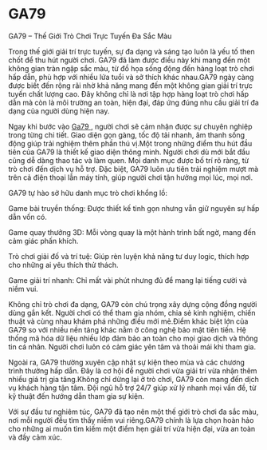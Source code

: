 # GA79
GA79 – Thế Giới Trò Chơi Trực Tuyến Đa Sắc Màu

Trong thế giới giải trí trực tuyến, sự đa dạng và sáng tạo luôn là yếu tố then chốt để thu hút người chơi. GA79 đã làm được điều này khi mang đến một không gian tràn ngập sắc màu, từ đồ họa sống động đến hàng loạt trò chơi hấp dẫn, phù hợp với nhiều lứa tuổi và sở thích khác nhau.GA79 ngày càng được biết đến rộng rãi nhờ khả năng mang đến một không gian giải trí trực tuyến chất lượng cao. Đây không chỉ là nơi tập hợp hàng loạt trò chơi hấp dẫn mà còn là môi trường an toàn, hiện đại, đáp ứng đúng nhu cầu giải trí đa dạng của người dùng hiện nay.

Ngay khi bước vào <a href=https://ga79.asia> Ga79  </a>, người chơi sẽ cảm nhận được sự chuyên nghiệp trong từng chi tiết. Giao diện gọn gàng, tốc độ tải nhanh, âm thanh sống động giúp trải nghiệm thêm phần thú vị.Một trong những điểm thu hút đầu tiên của GA79 là thiết kế giao diện thông minh. Người chơi dù mới bắt đầu cũng dễ dàng thao tác và làm quen. Mọi danh mục được bố trí rõ ràng, từ trò chơi đến dịch vụ hỗ trợ. Đặc biệt, GA79 luôn ưu tiên trải nghiệm mượt mà trên cả điện thoại lẫn máy tính, giúp người chơi tận hưởng mọi lúc, mọi nơi.

GA79 tự hào sở hữu danh mục trò chơi khổng lồ:

Game bài truyền thống: Được thiết kế tinh gọn nhưng vẫn giữ nguyên sự hấp dẫn vốn có.

Game quay thưởng 3D: Mỗi vòng quay là một hành trình bất ngờ, mang đến cảm giác phấn khích.

Trò chơi giải đố và trí tuệ: Giúp rèn luyện khả năng tư duy logic, thích hợp cho những ai yêu thích thử thách.

Game giải trí nhanh: Chỉ mất vài phút nhưng đủ để mang lại tiếng cười và niềm vui.

Không chỉ trò chơi đa dạng, GA79 còn chú trọng xây dựng cộng đồng người dùng gắn kết. Người chơi có thể tham gia nhóm, chia sẻ kinh nghiệm, chiến thuật và cùng nhau khám phá những điều mới mẻ.Điểm khác biệt lớn của GA79 so với nhiều nền tảng khác nằm ở công nghệ bảo mật tiên tiến. Hệ thống mã hóa dữ liệu nhiều lớp đảm bảo an toàn cho mọi giao dịch và thông tin cá nhân. Người chơi luôn có cảm giác yên tâm và thoải mái khi tham gia.

Ngoài ra, GA79 thường xuyên cập nhật sự kiện theo mùa và các chương trình thưởng hấp dẫn. Đây là cơ hội để người chơi vừa giải trí vừa nhận thêm nhiều giá trị gia tăng.Không chỉ dừng lại ở trò chơi, GA79 còn mang đến dịch vụ khách hàng tận tâm. Đội ngũ hỗ trợ 24/7 giúp xử lý nhanh mọi vấn đề, từ kỹ thuật đến hướng dẫn tham gia sự kiện.

Với sự đầu tư nghiêm túc, GA79 đã tạo nên một thế giới trò chơi đa sắc màu, nơi mỗi người đều tìm thấy niềm vui riêng.GA79 chính là lựa chọn hoàn hảo cho những ai muốn tìm kiếm một điểm hẹn giải trí vừa hiện đại, vừa an toàn và đầy cảm xúc.
